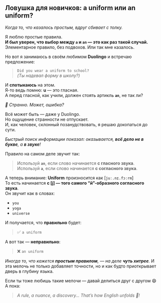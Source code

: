 ## Ловушка для новичков: a uniform или an uniform?

_Когда то, что казалось простым, вдруг сбивает с толку._

Я люблю простые правила.  
**И был уверен, что выбор между `a` и `an` — это как раз такой случай.**  
Элементарное правило, без подвохов. Или так мне казалось.

Но вот я занимаюсь в своём любимом **Duolingo** и встречаю предложение:  
> `Did you wear a uniform to school?`  
> _(Ты надевал форму в школу?)_  

И **спотыкаюсь** на этом.  
Я-то ведь помню: **u** — это гласная.  
А перед гласной, как учили, должен стоять артикль **`an`**, не так ли?

_🤔 Странно. Может, ошибка?_

Всё может быть — даже у Duolingo.  
Но ощущение странности не отпускает.  
И, как человек, склонный позанудствовать, я решаю докопаться до сути.

_Быстрый поиск информации показал: оказывается, **всё дело не в букве**, а **в звуке**!_

Правило на самом деле звучит так:  
> Используй **`an`**, если слово начинается **с гласного звука**.  
> Используй **`a`**, если слово начинается **с согласного звука**.

А теперь внимание:
**Uniform** произносится как [`juː.nɪ.fɔːrm`]  
То есть начинается **с [j] — того самого “й”-образного согласного звука**.  
Он звучит как в словах:
- `you`
- `yoga`
- `universe`

И получается, что **правильно** будет:  
> ✅ `a uniform`  

А вот так — **неправильно**:  
> ❌ `an uniform`

_Иногда то, что кажется **простым правилом**, — на деле **чуть хитрее**._ 
И эта мелочь не только добавляет точности, но и как будто приоткрывает дверь в глубину языка.

Если ты тоже любишь такие мелочи — давай делиться друг с другом 😄  
А пока:  
> _A rule, a nuance, a discovery… That’s how English unfolds 🌱!_

